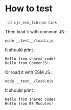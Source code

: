 # How to test


` cd cjs_esm_lib`
`npm link`


Then load it with commun JS :

```
node __test__/load.cjs
```
It should print :

```
Hello from shared code!
Hello from CommonJS!
```

Or load it with ESM JS :

```
node __test__/load.mjs
```
It should print :

```
Hello from shared code!
Hello from ES Modules!
```
